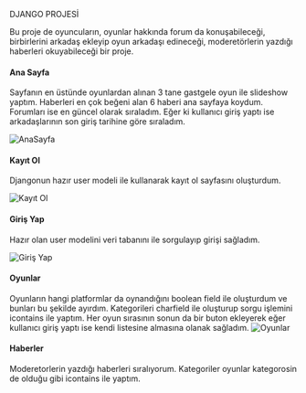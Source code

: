 DJANGO PROJESİ

Bu proje de oyuncuların, oyunlar hakkında forum da konuşabileceği, birbirlerini arkadaş ekleyip oyun arkadaşı edineceği, moderetörlerin yazdığı haberleri okuyabileceği bir proje.

#### Ana Sayfa

Sayfanın en üstünde oyunlardan alınan 3 tane gastgele oyun ile slideshow yaptım. Haberleri en çok beğeni alan 6 haberi ana sayfaya koydum. Forumları ise en güncel olarak sıraladım. Eğer ki kullanıcı giriş yaptı ise arkadaşlarının son giriş tarihine göre sıraladım.  

![AnaSayfa](https://user-images.githubusercontent.com/61551987/97159541-1a5b8d80-178c-11eb-8c27-d0f5a0752f88.JPG)

#### Kayıt Ol

Djangonun hazır user modeli ile kullanarak kayıt ol sayfasını oluşturdum.

![Kayıt Ol](https://user-images.githubusercontent.com/61551987/97160693-c651a880-178d-11eb-9a40-3b514735cdaf.JPG)

#### Giriş Yap

Hazır olan user modelini veri tabanını ile sorgulayıp girişi sağladım.

![Giriş Yap](https://user-images.githubusercontent.com/61551987/97161013-4415b400-178e-11eb-9021-033255f8ce69.JPG)

#### Oyunlar

Oyunların hangi platformlar da oynandığını boolean field ile oluşturdum ve bunları bu şekilde ayırdım. Kategorileri charfield ile oluşturup sorgu işlemini icontains ile yaptım. Her oyun sırasının sonun da bir buton ekleyerek eğer kullanıcı giriş yaptı ise kendi listesine almasına olanak sağladım. 
![Oyunlar](https://user-images.githubusercontent.com/61551987/97161279-a5d61e00-178e-11eb-9226-72e13b8bb04e.JPG)

#### Haberler

Moderetorlerin yazdığı haberleri sıralıyorum. Kategoriler oyunlar kategorosin de olduğu gibi icontains ile yaptım. 

